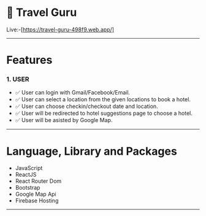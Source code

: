 # 🚀 Travel Guru

Live:-[https://travel-guru-498f9.web.app/]

___

# Features
 ### 1. USER
 - ✅ User can login with Gmail/Facebook/Email.
 - ✅ User can select a location from the given locations to book a hotel.
 - ✅ User can choose checkin/checkout date and location.
 - ✅ User will be redirected to hotel suggestions page to choose a hotel.
 - ✅ User will be asisted by Google Map.
___

# Language, Library and Packages
 - JavaScript
 - ReactJS
 - React Router Dom
 - Bootstrap
 - Google Map Api
 - Firebase Hosting
___
